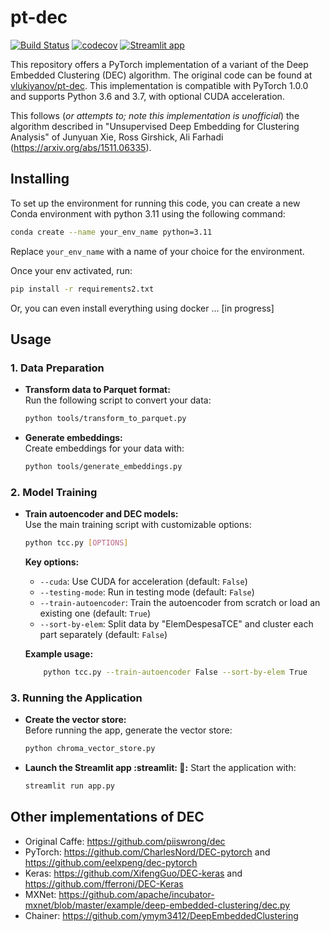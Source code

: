 # pt-dec
[![Build Status](https://travis-ci.org/vlukiyanov/pt-dec.svg?branch=master)](https://travis-ci.org/vlukiyanov/pt-dec) [![codecov](https://codecov.io/gh/vlukiyanov/pt-dec/branch/master/graph/badge.svg)](https://codecov.io/gh/vlukiyanov/pt-dec) [![Streamlit app](https://img.shields.io/badge/Streamlit-app-red?logo=streamlit)](https://streamlit.io/)  


This repository offers a PyTorch implementation of a variant of the Deep Embedded Clustering (DEC) algorithm. The original code can be found at [vlukiyanov/pt-dec](https://github.com/vlukiyanov/pt-dec/tree/master/ptdec). This implementation is compatible with PyTorch 1.0.0 and supports Python 3.6 and 3.7, with optional CUDA acceleration.

This follows (*or attempts to; note this implementation is unofficial*) the algorithm described in "Unsupervised Deep Embedding for Clustering Analysis" of Junyuan Xie, Ross Girshick, Ali Farhadi (<https://arxiv.org/abs/1511.06335>).

## Installing

To set up the environment for running this code, you can create a new Conda environment with python 3.11 using the following command:

```bash
conda create --name your_env_name python=3.11
```
Replace `your_env_name` with a name of your choice for the environment.

Once your env activated, run:
```bash
pip install -r requirements2.txt
```

Or, you can even install everything using docker ... [in progress]


## Usage

### 1. Data Preparation

- **Transform data to Parquet format:**  
    Run the following script to convert your data:
    ```bash
    python tools/transform_to_parquet.py
    ```

- **Generate embeddings:**  
    Create embeddings for your data with:
    ```bash
    python tools/generate_embeddings.py
    ```

### 2. Model Training

- **Train autoencoder and DEC models:**  
    Use the main training script with customizable options:
    ```bash
    python tcc.py [OPTIONS]
    ```
    **Key options:**
    - `--cuda`: Use CUDA for acceleration (default: `False`)
    - `--testing-mode`: Run in testing mode (default: `False`)
    - `--train-autoencoder`: Train the autoencoder from scratch or load an existing one (default: `True`)
    - `--sort-by-elem`: Split data by "ElemDespesaTCE" and cluster each part separately (default: `False`)

    **Example usage:**

    ```bash
        python tcc.py --train-autoencoder False --sort-by-elem True
    ```

### 3. Running the Application 


- **Create the vector store:**  
    Before running the app, generate the vector store:
    ```bash
    python chroma_vector_store.py
    ```

- **Launch the Streamlit app :streamlit: :rocket::**
    Start the application with:
    ```bash
    streamlit run app.py
    ```



## Other implementations of DEC

*   Original Caffe: <https://github.com/piiswrong/dec>
*   PyTorch: <https://github.com/CharlesNord/DEC-pytorch> and <https://github.com/eelxpeng/dec-pytorch>
*   Keras: <https://github.com/XifengGuo/DEC-keras> and <https://github.com/fferroni/DEC-Keras>
*   MXNet: <https://github.com/apache/incubator-mxnet/blob/master/example/deep-embedded-clustering/dec.py>
*   Chainer: <https://github.com/ymym3412/DeepEmbeddedClustering>

